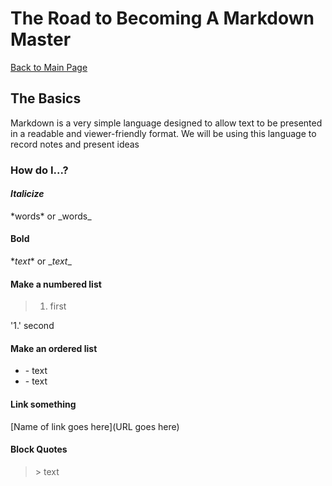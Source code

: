 # The Road to Becoming A Markdown Master

[Back to Main Page](README.md)

## The Basics

Markdown is a very simple language designed to allow text to be presented in a readable and viewer-friendly format.
We will be using this language to record notes and present ideas

### How do I...?

#### *Italicize*
\*words* or \_words_

#### **Bold**
\**text** or \__text__

#### Make a numbered list
> 1. first

'1.' second

#### Make an ordered list
- \- text
- \- text

#### Link something
\[Name of link goes here](URL goes here)

#### Block Quotes
> \> text

